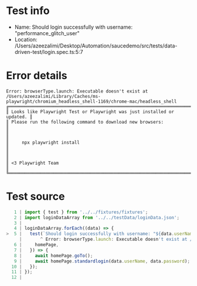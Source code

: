 # Test info

- Name: Should login successfully with username: "performance_glitch_user"
- Location: /Users/azeezalimi/Desktop/Automation/saucedemo/src/tests/data-driven-test/login.spec.ts:5:7

# Error details

```
Error: browserType.launch: Executable doesn't exist at /Users/azeezalimi/Library/Caches/ms-playwright/chromium_headless_shell-1169/chrome-mac/headless_shell
╔═════════════════════════════════════════════════════════════════════════╗
║ Looks like Playwright Test or Playwright was just installed or updated. ║
║ Please run the following command to download new browsers:              ║
║                                                                         ║
║     npx playwright install                                              ║
║                                                                         ║
║ <3 Playwright Team                                                      ║
╚═════════════════════════════════════════════════════════════════════════╝
```

# Test source

```ts
   1 | import { test } from '../../fixtures/fixtures';
   2 | import loginDataArray from '../../testData/loginData.json';
   3 |
   4 | loginDataArray.forEach((data) => {
>  5 |   test(`Should login successfully with username: "${data.userName}"`, async ({
     |       ^ Error: browserType.launch: Executable doesn't exist at /Users/azeezalimi/Library/Caches/ms-playwright/chromium_headless_shell-1169/chrome-mac/headless_shell
   6 |     homePage,
   7 |   }) => {
   8 |     await homePage.goTo();
   9 |     await homePage.standardlogin(data.userName, data.password);
  10 |   });
  11 | });
  12 |
```